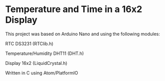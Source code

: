 # Temperature and Time in a 16x2 Display

This project was based on Arduino Nano and using the following modules:

RTC DS3231 (RTClib.h)

Temperature/Humidity DHT11 (DHT.h)

Display 16x2 (LiquidCrystal.h)

Written in C using Atom/PlatformIO
